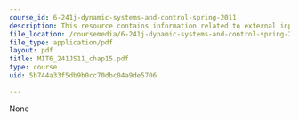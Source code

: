 ```yaml
---
course_id: 6-241j-dynamic-systems-and-control-spring-2011
description: This resource contains information related to external input-output stability.
file_location: /coursemedia/6-241j-dynamic-systems-and-control-spring-2011/5b744a33f5db9b0cc70dbc04a9de5706_MIT6_241JS11_chap15.pdf
file_type: application/pdf
layout: pdf
title: MIT6_241JS11_chap15.pdf
type: course
uid: 5b744a33f5db9b0cc70dbc04a9de5706

---
```

None